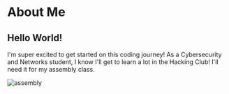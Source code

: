 # About Me

## Hello World!
I'm super excited to get started on this coding journey! As a Cybersecurity and Networks student, I know I'll get to learn a lot in the Hacking Club! I'll need it for my assembly class.

![assembly](https://github.com/amosblack818/About-Me/assets/160292726/9d68707a-34e7-4d77-ba78-6c381debd33f)

